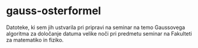 # gauss-osterformel
Datoteke, ki sem jih ustvarila pri pripravi na seminar na temo Gaussovega algoritma za določanje datuma velike noči pri predmetu seminar na Fakulteti za matematiko in fiziko.
